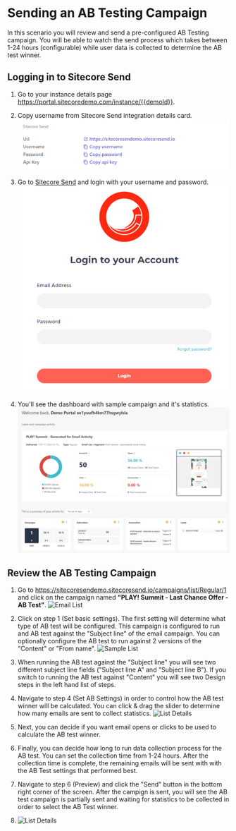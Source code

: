 # Sending an AB Testing Campaign

In this scenario you will review and send a pre-configured AB Testing campaign. You will be able to watch the send process which takes between 1-24 hours (configurable) while user data is collected to determine the AB test winner.

## Logging in to Sitecore Send

1. Go to your instance details page <https://portal.sitecoredemo.com/instance/{{demoId}}>.

1. Copy username from Sitecore Send integration details card.
![Send Card](./media/send-card.png)

1. Go to [Sitecore Send](https://sitecoresendemo.sitecoresend.io) and login with your username and password.
![Send Card](./media/send-login.png)

1. You'll see the dashboard with sample campaign and it's statistics.
![Send Home](./media/send-home.png)

## Review the AB Testing Campaign

1. Go to <https://sitecoresendemo.sitecoresend.io/campaigns/list/Regular/1> and click on the campaign named **"PLAY! Summit - Last Chance Offer - AB Test"**.
![Email List](./media/email-list-new.png)

1. Click on step 1 (Set basic settings). The first setting will determine what type of AB test will be configured. This campaign is configured to run and AB test against the "Subject line" of the email campaign. You can optionally configure the AB test to run against 2 versions of the "Content" or "From name".
![Sample List](./media/sample-list.png)

1. When running the AB test against the "Subject line" you will see two different subject line fields ("Subject line A" and "Subject line B"). If you switch to running the AB test against "Content" you will see two Design steps in the left hand list of steps.

1. Navigate to step 4 (Set AB Settings) in order to control how the AB test winner will be calculated. You can click & drag the slider to determine how many emails are sent to collect statistics.
![List Details](./media/list-details.png)

1. Next, you can decide if you want email opens or clicks to be used to calculate the AB test winner.

1. Finally, you can decide how long to run data collection process for the AB test. You can set the collection time from 1-24 hours. After the collection time is complete, the remaining emails will be sent with with the AB Test settings that performed best.

1. Navigate to step 6 (Preview) and click the "Send" button in the bottom right corner of the screen. After the campign is sent, you will see  the AB test campaign is partially sent and waiting for statistics to be collected in order to select the AB Test winner.
1. ![List Details](./media/list-details.png)
